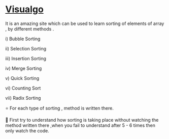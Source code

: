 # [Visualgo](https://visualgo.net/en/sorting)

It is an amazing site which can be used to learn sorting of elements of array , by different methods .

 i) Bubble Sorting 
 
 ii) Selection Sorting
 
 iii) Insertion Sorting
 
 iv) Merge Sorting
 
 v) Quick Sorting
 
 vi) Counting Sort
 
 vii) Radix Sorting 
 
⭐ For each type of sorting , method is written there.
 
🌟 First try to understand how sorting is taking place without watching the method written there ,when you fail to understand after 5 - 6 times then only watch the code.
